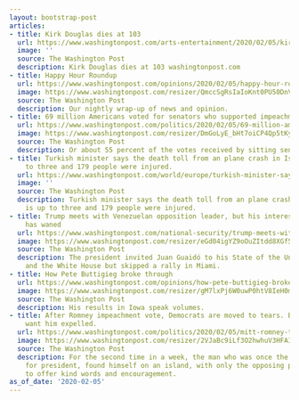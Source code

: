 ```yaml
---
layout: bootstrap-post
articles:
- title: Kirk Douglas dies at 103
  url: https://www.washingtonpost.com/arts-entertainment/2020/02/05/kirk-douglas-whose-starring-roles-spartacus-paths-glory-made-him-one-hollywoods-leading-actors-dies-103/
  image: ''
  source: The Washington Post
  description: Kirk Douglas dies at 103 washingtonpost.com
- title: Happy Hour Roundup
  url: https://www.washingtonpost.com/opinions/2020/02/05/happy-hour-roundup/
  image: https://www.washingtonpost.com/resizer/QmccSgRsIaIoKnt0PU50DnV7lHo=/1440x0/smart/arc-anglerfish-washpost-prod-washpost.s3.amazonaws.com/public/MKLUEVSIMEI6VENLZZBZVJOHYE.jpg
  source: The Washington Post
  description: Our nightly wrap-up of news and opinion.
- title: 69 million Americans voted for senators who supported impeachment
  url: https://www.washingtonpost.com/politics/2020/02/05/69-million-americans-voted-senators-who-supported-impeachment/
  image: https://www.washingtonpost.com/resizer/DmGoLyE_bHt7oiCP4Qp5tKy_7Hc=/1440x0/smart/arc-anglerfish-washpost-prod-washpost.s3.amazonaws.com/public/SWCARLCIMEI6VENLZZBZVJOHYE.jpg
  source: The Washington Post
  description: Or about 55 percent of the votes received by sitting senators.
- title: Turkish minister says the death toll from an plane crash in Istanbul is up
    to three and 179 people were injured.
  url: https://www.washingtonpost.com/world/europe/turkish-minister-says-the-death-toll-from-an-plane-crash-in-istanbul-is-up-to-three-and-179-people-were-injured/2020/02/05/db2371d2-486a-11ea-91ab-ce439aa5c7c1_story.html
  image: ''
  source: The Washington Post
  description: Turkish minister says the death toll from an plane crash in Istanbul
    is up to three and 179 people were injured.
- title: Trump meets with Venezuelan opposition leader, but his interest in the issue
    has waned
  url: https://www.washingtonpost.com/national-security/trump-meets-with-venezuelan-opposition-leader-but-his-interest-in-the-issue-has-waned/2020/02/05/3af4fff8-484e-11ea-ab15-b5df3261b710_story.html
  image: https://www.washingtonpost.com/resizer/eGd04igYZ9oOuZItdd8XGf52BVE=/1440x0/smart/arc-anglerfish-washpost-prod-washpost.s3.amazonaws.com/public/YFKB3NSIMQI6VAJEBSUB576N7M.jpg
  source: The Washington Post
  description: The president invited Juan Guaidó to his State of the Union address
    and the White House but skipped a rally in Miami.
- title: How Pete Buttigieg broke through
  url: https://www.washingtonpost.com/opinions/how-pete-buttigieg-broke-through/2020/02/05/e02c9fe6-4860-11ea-8124-0ca81effcdfb_story.html
  image: https://www.washingtonpost.com/resizer/gM7lxPj6W0uwP0htV8IeH0mHUBw=/1440x0/smart/arc-anglerfish-washpost-prod-washpost.s3.amazonaws.com/public/ZGFGTFCIEQI6VENLZZBZVJOHYE.jpg
  source: The Washington Post
  description: His results in Iowa speak volumes.
- title: After Romney impeachment vote, Democrats are moved to tears. But Republicans
    want him expelled.
  url: https://www.washingtonpost.com/politics/2020/02/05/mitt-romney-trump-impeachment-speech/
  image: https://www.washingtonpost.com/resizer/2VJaBc9iLf3O2hwhuV3HFAIysr0=/1440x0/smart/d1i4t8bqe7zgj6.cloudfront.net/02-05-2020/t_f5d059e80c78410fa51158f1bf0404df_name_1___1920x1080___30p_00_22_03_22_Still019.jpg
  source: The Washington Post
  description: For the second time in a week, the man who was once the GOP’s pick
    for president, found himself on an island, with only the opposing party there
    to offer kind words and encouragement.
as_of_date: '2020-02-05'
---
```


